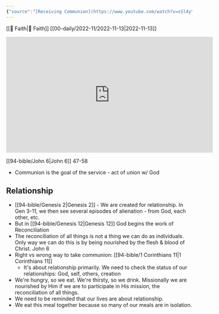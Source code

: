 ```yaml
---
{"source":"[Receiving Communion](https://www.youtube.com/watch?v=sSl4yYrKfPs)","clipped":"2022-11-13","map":"Faith","dg-publish":true,"grade":2,"permalink":"/2022-11-13-receiving-communion/","dgPassFrontmatter":true}
---
```



[[📘 Faith\|📘 Faith]] [[00-daily/2022-11/2022-11-13\|2022-11-13]]

<iframe width="560" height="315" src="https://www.youtube.com/embed/sSl4yYrKfPs" title="YouTube video player" frameborder="0" allow="accelerometer; autoplay; clipboard-write; encrypted-media; gyroscope; picture-in-picture" allowfullscreen></iframe>

[[94-bible/John 6\|John 6]] 47-58

* Communion is the goal of the service - act of union w/ God

## Relationship

* [[94-bible/Genesis 2\|Genesis 2]] - We are created for relationship. In Gen 3-11, we then see several episodes of alienation - from God, each other, etc.
* But in [[94-bible/Genesis 12\|Genesis 12]] God begins the work of Reconciliation
* The reconciliation of all things is not a thing we can do as individuals. Only way we can do this is by being nourished by the flesh & blood of Christ. John 6
* Right vs wrong way to take communion: [[94-bible/1 Corinthians 11\|1 Corinthians 11]]
    * It's about relationship primarily. We need to check the status of our relationships: God, self, others, creation
* We're hungry, so we eat. We're thirsty, so we drink. Missionally we are nourished by Him if we are to participate in His mission, the reconciliation of all things.
* We need to be reminded that our lives are about relationship.
* We eat this meal together because so many of our meals are in isolation.